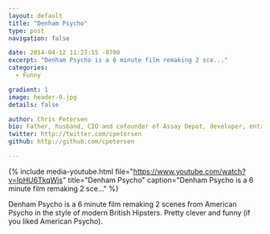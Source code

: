 ```yaml
---
layout: default
title: "Denham Psycho"
type: post
navigation: false

date: 2014-04-12 11:27:15 -0700
excerpt: "Denham Psycho is a 6 minute film remaking 2 sce..."
categories:
  - Funny

gradient: 1
image: header-9.jpg
details: false

author: Chris Petersen
bio: Father, husband, CIO and cofounder of Assay Depot, developer, entrepreneur and technologist.
twitter: http://twitter.com/cpetersen
github: http://github.com/cpetersen

---
```


{% include media-youtube.html file="https://www.youtube.com/watch?v=IpHU6TkqWjs" title="Denham Psycho" caption="Denham Psycho is a 6 minute film remaking 2 sce..." %}

Denham Psycho is a 6 minute film remaking 2 scenes from American Psycho in the style of modern British Hipsters. Pretty clever and funny (if you liked American Psycho).
